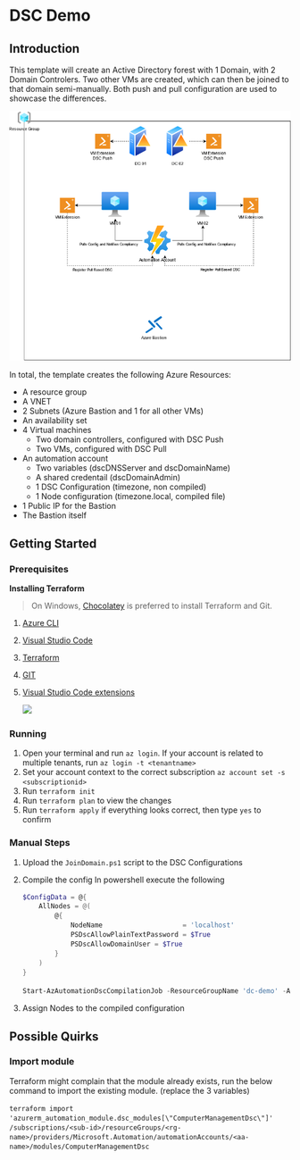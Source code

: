 # DSC Demo

## Introduction

This template will create an Active Directory forest with 1 Domain, with 2 Domain Controlers. Two other VMs are created, which can then be joined to that domain semi-manually. 
Both push and pull configuration are used to showcase the differences.

![demo](./demo.png)

In total, the template creates the following Azure Resources:

* A resource group
* A VNET
* 2 Subnets (Azure Bastion and 1 for all other VMs)
* An availability set
* 4 Virtual machines
  * Two domain controllers, configured with DSC Push
  * Two VMs, configured with DSC Pull 
* An automation account
  * Two variables (dscDNSServer and dscDomainName)
  * A shared credentail (dscDomainAdmin)
  * 1 DSC Configuration (timezone, non compiled)
  * 1 Node configuration (timezone.local, compiled file)
* 1 Public IP for the Bastion
* The Bastion itself

## Getting Started

### Prerequisites

**Installing Terraform**

> On Windows, [Chocolatey](https://chocolatey.org/) is preferred to install Terraform and Git.

1. [Azure CLI](https://docs.microsoft.com/en-us/cli/azure/install-azure-cli)
2. [Visual Studio Code](https://code.visualstudio.com/download)
3. [Terraform](https://learn.hashicorp.com/tutorials/terraform/install-cli?in=terraform/azure-get-started)
4. [GIT](https://arxus.service-now.com/nav_to.do?uri=%2Fkb_view.do%3Fsys_kb_id%3D635c7520db7b830091d5f5e51d9619ef)
5. [Visual Studio Code extensions](https://code.visualstudio.com/learn/get-started/extensions) 

    ![](_assets/terraformguidelines/vscode_extension.png)


### Running
1. Open your terminal and run `az login`. If your account is related to multiple tenants, run `az login -t <tenantname>`
2. Set your account context to the correct subscription `az account set -s <subscriptionid>`
3. Run `terraform init`
4. Run `terraform plan` to view the changes
5. Run `terraform apply` if everything looks correct, then type `yes` to confirm

### Manual Steps
1. Upload the `JoinDomain.ps1` script to the DSC Configurations
2. Compile the config 
In powershell execute the following
    ```powershell
    $ConfigData = @{
        AllNodes = @(
            @{
                NodeName                    = 'localhost'
                PSDscAllowPlainTextPassword = $True
                PSDscAllowDomainUser = $True
            }
        )
    }

    Start-AzAutomationDscCompilationJob -ResourceGroupName 'dc-demo' -AutomationAccountName 'aa-demo' -ConfigurationName 'ComputerJoinDomain' -ConfigurationData $ConfigData
    ```

3. Assign Nodes to the compiled configuration

## Possible Quirks

### Import module

Terraform might complain that the module already exists, run the below command to import the existing module. (replace the 3 variables)

`terraform import 'azurerm_automation_module.dsc_modules[\"ComputerManagementDsc\"]' /subscriptions/<sub-id>/resourceGroups/<rg-name>/providers/Microsoft.Automation/automationAccounts/<aa-name>/modules/ComputerManagementDsc`